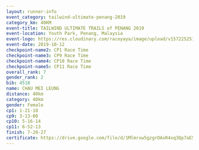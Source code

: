 ```yaml
---
layout: runner-info 
event_category: tailwind-ultimate-penang-2019 
category_km: 40KM 
event-title: TAILWIND ULTIMATE TRAILS of PENANG 2019 
event-location: Youth Park, Penang, Malaysia 
event-logo: https://res.cloudinary.com/raceyaya/image/upload/v1572252513/logo/utop-2019_h9tzys.jpg 
event-date: 2019-10-12 
checkpoint-name2: CP1 Race Time 
checkpoint-name3: CP9 Race Time 
checkpoint-name4: CP10 Race Time 
checkpoint-name5: CP11 Race Time 
overall_rank: 7
gender_rank: 2
bib: 4518
name: CHAU MEI LEUNG
distance: 40km
category: 40km
gender: Female
cp1: 1-21-18
cp9: 3-13-00
cp10: 5-16-14
cp11: 6-52-13
finish: 7-28-27
certificate: https://drive.google.com/file/d/1Mlmrxw5gzgrOAxR4xq3Qp7aE5Cs-oQIf/view?usp=sharing
---
```

